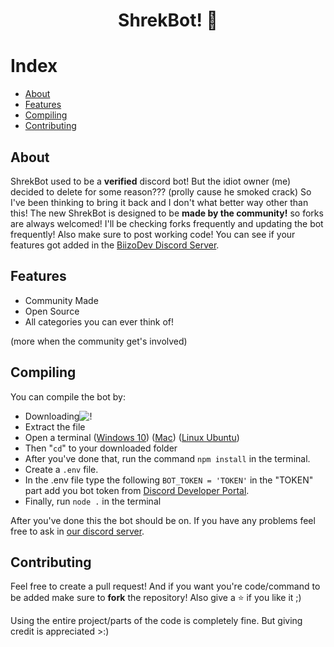 <div align="center">
  <p>
    <h1>ShrekBot! 🐸</h1>
  </p>
</div>

# Index 

- [About](#about)
- [Features](#features)
- [Compiling](#compiling)
- [Contributing](#contributing)

    
## About 
ShrekBot used to be a **verified** discord bot! But the idiot owner (me) decided to delete for some reason??? (prolly cause he smoked crack) So I've been thinking to bring it back and I don't what better way other than this!
The new ShrekBot is designed to be **made by the community!** so forks are always welcomed! I'll be checking forks frequently and updating the bot frequently! Also make sure to post working code! You can see if your features got added in the [BiizoDev Discord Server](https://discord.gg/V9DHGNtuUe). 

## Features 
- Community Made
- Open Source
- All categories you can ever think of!

(more when the community get's involved)

## Compiling

You can compile the bot by: 
- Downloading![!](https://media.discordapp.net/attachments/854001070303608842/855794568267431946/unknown.png?width=339&height=229)
- Extract the file 
- Open a terminal ([Windows 10](https://www.quora.com/How-do-I-open-Terminal-on-Windows-10)) ([Mac](https://support.apple.com/en-in/guide/terminal/apd5265185d-f365-44cb-8b09-71a064a42125/mac#:~:text=Open%20Terminal,%2C%20then%20double%2Dclick%20Terminal.)) ([Linux Ubuntu](https://www.howtogeek.com/686955/how-to-launch-a-terminal-window-on-ubuntu-linux/#:~:text=Use%20a%20Keyboard%20Shortcut%20to,window%20will%20pop%20right%20up.)) 
- Then "`cd`" to your downloaded folder 
- After you've done that, run the command `npm install` in the terminal. 
- Create a ` .env ` file.
- In the .env file type the following `BOT_TOKEN = 'TOKEN'` in the "TOKEN" part add you bot token from [Discord Developer Portal](https://discord.com/developers/applications).
- Finally, run `node .` in the terminal 

After you've done this the bot should be on. If you have any problems feel free to ask in [our discord server](https://discord.gg/V9DHGNtuUe). 

## Contributing
Feel free to create a pull request! And if you want you're code/command to be added make sure to **fork** the repository! Also give a ⭐ if you like it ;) 

Using the entire project/parts of the code is completely fine. But giving credit is appreciated >:) 
